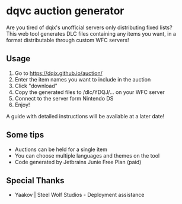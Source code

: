 # dqvc auction generator

Are you tired of dqix's unofficial servers only distributing fixed lists?  
This web tool generates DLC files containing any items you want, in a format distributable through custom WFC servers!  

## Usage

1. Go to https://dqix.github.io/auction/
2. Enter the item names you want to include in the auction
3. Click "download"
4. Copy the generated files to /dlc/YDQJ/... on your WFC server
5. Connect to the server form Nintendo DS
6. Enjoy!

A guide with detailed instructions will be available at a later date!  

## Some tips
- Auctions can be held for a single item
- You can choose multiple languages ​​and themes on the tool
- Code generated by Jetbrains Junie Free Plan (paid)


## Special Thanks
- Yaakov | Steel Wolf Studios - Deployment assistance